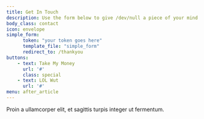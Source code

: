 ```yaml
---
title: Get In Touch
description: Use the form below to give /dev/null a piece of your mind.
body_class: contact
icon: envelope
simple_form:
      token: "your token goes here" 
      template_file: "simple_form"
      redirect_to: /thankyou    
buttons:
    - text: Take My Money
      url: '#'
      class: special
    - text: LOL Wut
      url: '#'  
menu: after_article      
---
```

Proin a ullamcorper elit, et sagittis turpis integer ut fermentum.